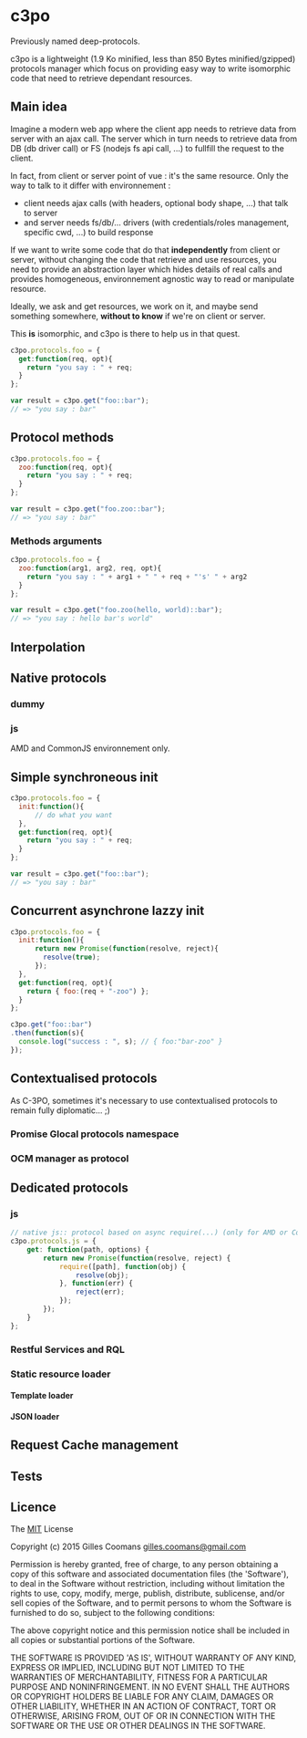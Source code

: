 # c3po

Previously named deep-protocols.

c3po is a lightweight (1.9 Ko minified, less than 850 Bytes minified/gzipped) protocols manager which focus on providing easy way to write isomorphic code that need to retrieve dependant resources.

## Main idea

Imagine a modern web app where the client app needs to retrieve data from server with an ajax call. The server which in turn needs to retrieve data from DB (db driver call) or FS (nodejs fs api call, ...) to fullfill the request to the client.

In fact, from client or server point of vue : it's the same resource. Only the way to talk to it differ with environnement :
- client needs ajax calls (with headers, optional body shape, ...) that talk to server
- and server needs fs/db/... drivers (with credentials/roles management, specific cwd, ...) to build response

If we want to write some code that do that __independently__ from client or server, without changing the code that retrieve and use resources, you need to provide an abstraction layer which hides details of real calls and provides homogeneous, environnement agnostic way to read or manipulate resource.

Ideally, we ask and get resources, we work on it, and maybe send something somewhere, __without to know__ if we're on client or server.

This __is__ isomorphic, and c3po is there to help us in that quest.


```javascript
c3po.protocols.foo = {
  get:function(req, opt){
    return "you say : " + req;
  }
};

var result = c3po.get("foo::bar"); 
// => "you say : bar"
```

## Protocol methods

```javascript
c3po.protocols.foo = {
  zoo:function(req, opt){
    return "you say : " + req;
  }
};

var result = c3po.get("foo.zoo::bar"); 
// => "you say : bar"
```

### Methods arguments

```javascript
c3po.protocols.foo = {
  zoo:function(arg1, arg2, req, opt){
    return "you say : " + arg1 + " " + req + "'s' " + arg2 
  }
};

var result = c3po.get("foo.zoo(hello, world)::bar"); 
// => "you say : hello bar's world"
```


## Interpolation

## Native protocols

### dummy

### js

AMD and CommonJS environnement only.


## Simple synchroneous init

```javascript
c3po.protocols.foo = {
  init:function(){
      // do what you want
  },
  get:function(req, opt){
    return "you say : " + req;
  }
};

var result = c3po.get("foo::bar"); 
// => "you say : bar"
```


## Concurrent asynchrone lazzy init 

```javascript
c3po.protocols.foo = {
  init:function(){
      return new Promise(function(resolve, reject){
        resolve(true);
      });
  },
  get:function(req, opt){
    return { foo:(req + "-zoo") };
  }
};

c3po.get("foo::bar")
.then(function(s){
  console.log("success : ", s); // { foo:"bar-zoo" }
});
```

## Contextualised protocols

As C-3PO, sometimes it's necessary to use contextualised protocols to remain fully diplomatic... ;)

### Promise Glocal protocols namespace

### OCM manager as protocol


## Dedicated protocols

### js
```javascript
// native js:: protocol based on async require(...) (only for AMD or CommonJS env.)
c3po.protocols.js = {
	get: function(path, options) {
		return new Promise(function(resolve, reject) {
			require([path], function(obj) {
				resolve(obj);
			}, function(err) {
				reject(err);
			});
		});
	}
};
```

### Restful Services and RQL

### Static resource loader
#### Template loader

#### JSON loader

## Request Cache management

## Tests

## Licence

The [MIT](http://opensource.org/licenses/MIT) License

Copyright (c) 2015 Gilles Coomans <gilles.coomans@gmail.com>

Permission is hereby granted, free of charge, to any person obtaining a copy of this software and associated documentation files (the 'Software'), to deal in the Software without restriction, including without limitation the rights to use, copy, modify, merge, publish, distribute, sublicense, and/or sell copies of the Software, and to permit persons to whom the Software is furnished to do so, subject to the following conditions:

The above copyright notice and this permission notice shall be included in all copies or substantial portions of the Software.

THE SOFTWARE IS PROVIDED 'AS IS', WITHOUT WARRANTY OF ANY KIND, EXPRESS OR IMPLIED, INCLUDING BUT NOT LIMITED TO THE WARRANTIES OF MERCHANTABILITY, FITNESS FOR A PARTICULAR PURPOSE AND NONINFRINGEMENT. IN NO EVENT SHALL THE AUTHORS OR COPYRIGHT HOLDERS BE LIABLE FOR ANY CLAIM, DAMAGES OR OTHER LIABILITY, WHETHER IN AN ACTION OF CONTRACT, TORT OR OTHERWISE, ARISING FROM, OUT OF OR IN CONNECTION WITH THE SOFTWARE OR THE USE OR OTHER DEALINGS IN THE SOFTWARE.
